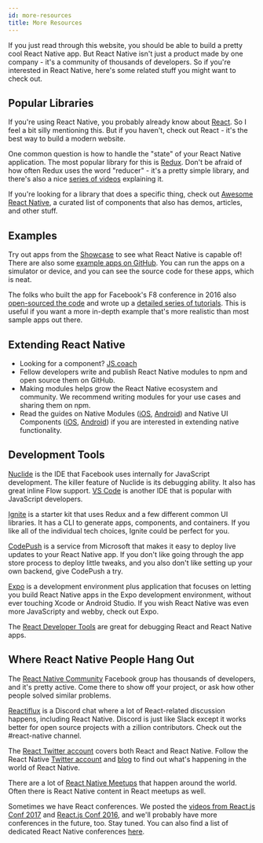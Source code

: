```yaml
---
id: more-resources
title: More Resources
---
```


If you just read through this website, you should be able to build a pretty cool
React Native app. But React Native isn't just a product made by one company -
it's a community of thousands of developers. So if you're interested in React
Native, here's some related stuff you might want to check out.

## Popular Libraries

If you're using React Native, you probably already know about
[React](https://facebook.github.io/react/). So I feel a bit silly mentioning
this. But if you haven't, check out React - it's the best way to build a modern
website.

One common question is how to handle the "state" of your React Native
application. The most popular library for this is [Redux](http://redux.js.org/).
Don't be afraid of how often Redux uses the word "reducer" - it's a pretty
simple library, and there's also a nice
[series of videos](https://egghead.io/courses/getting-started-with-redux)
explaining it.

If you're looking for a library that does a specific thing, check out
[Awesome React Native](http://www.awesome-react-native.com/), a curated list of
components that also has demos, articles, and other stuff.

## Examples

Try out apps from the [Showcase](/react-native/showcase.html) to see what React
Native is capable of! There are also some
[example apps on GitHub](https://github.com/ReactNativeNews/React-Native-Apps).
You can run the apps on a simulator or device, and you can see the source code
for these apps, which is neat.

The folks who built the app for Facebook's F8 conference in 2016 also
[open-sourced the code](https://github.com/fbsamples/f8app) and wrote up a
[detailed series of tutorials](http://makeitopen.com/tutorials/building-the-f8-app/planning/).
This is useful if you want a more in-depth example that's more realistic than
most sample apps out there.

## Extending React Native

* Looking for a component? [JS.coach](https://js.coach/react-native)
* Fellow developers write and publish React Native modules to npm and open
  source them on GitHub.
* Making modules helps grow the React Native ecosystem and community. We
  recommend writing modules for your use cases and sharing them on npm.
* Read the guides on Native Modules
  ([iOS](https://facebook.github.io/react-native/native-modules-ios.md),
  [Android](https://facebook.github.io/react-native/native-modules-android.md))
  and Native UI Components
  ([iOS](https://facebook.github.io/react-native/native-components-ios.md),
  [Android](https://facebook.github.io/react-native/native-components-android.md))
  if you are interested in extending native functionality.

## Development Tools

[Nuclide](https://nuclide.io/) is the IDE that Facebook uses internally for
JavaScript development. The killer feature of Nuclide is its debugging ability.
It also has great inline Flow support. [VS Code](https://code.visualstudio.com/)
is another IDE that is popular with JavaScript developers.

[Ignite](https://github.com/infinitered/ignite) is a starter kit that uses Redux
and a few different common UI libraries. It has a CLI to generate apps,
components, and containers. If you like all of the individual tech choices,
Ignite could be perfect for you.

[CodePush](https://microsoft.github.io/code-push/) is a service from Microsoft
that makes it easy to deploy live updates to your React Native app. If you don't
like going through the app store process to deploy little tweaks, and you also
don't like setting up your own backend, give CodePush a try.

[Expo](https://docs.expo.io) is a development environment plus application that
focuses on letting you build React Native apps in the Expo development
environment, without ever touching Xcode or Android Studio. If you wish React
Native was even more JavaScripty and webby, check out Expo.

The [React Developer Tools](debugging.md#react-developer-tools) are great for
debugging React and React Native apps.

## Where React Native People Hang Out

The
[React Native Community](https://www.facebook.com/groups/react.native.community)
Facebook group has thousands of developers, and it's pretty active. Come there
to show off your project, or ask how other people solved similar problems.

[Reactiflux](https://discord.gg/0ZcbPKXt5bZjGY5n) is a Discord chat where a lot
of React-related discussion happens, including React Native. Discord is just
like Slack except it works better for open source projects with a zillion
contributors. Check out the #react-native channel.

The [React Twitter account](https://twitter.com/reactjs) covers both React and
React Native. Follow the React Native
[Twitter account](https://twitter.com/reactnative) and
[blog](/react-native/blog/) to find out what's happening in the world of React
Native.

There are a lot of
[React Native Meetups](http://www.meetup.com/topics/react-native/) that happen
around the world. Often there is React Native content in React meetups as well.

Sometimes we have React conferences. We posted the
[videos from React.js Conf 2017](https://www.youtube.com/playlist?list=PLb0IAmt7-GS3fZ46IGFirdqKTIxlws7e0)
and
[React.js Conf 2016](https://www.youtube.com/playlist?list=PLb0IAmt7-GS0M8Q95RIc2lOM6nc77q1IY),
and we'll probably have more conferences in the future, too. Stay tuned. You can
also find a list of dedicated React Native conferences
[here](http://www.awesome-react-native.com/#conferences).
